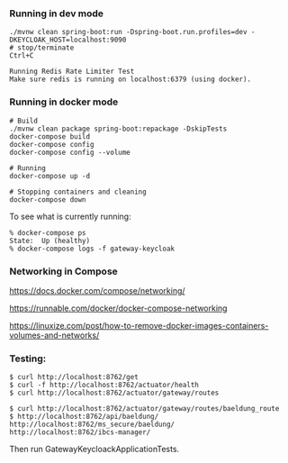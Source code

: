 ### Running in dev mode

```
./mvnw clean spring-boot:run -Dspring-boot.run.profiles=dev -DKEYCLOAK_HOST=localhost:9090
# stop/terminate
Ctrl+C

Running Redis Rate Limiter Test
Make sure redis is running on localhost:6379 (using docker).
```

### Running in docker mode

```
# Build
./mvnw clean package spring-boot:repackage -DskipTests
docker-compose build
docker-compose config
docker-compose config --volume

# Running
docker-compose up -d

# Stopping containers and cleaning
docker-compose down
```

To see what is currently running:

```
% docker-compose ps
State:  Up (healthy)
% docker-compose logs -f gateway-keycloak
```

### Networking in Compose

https://docs.docker.com/compose/networking/

https://runnable.com/docker/docker-compose-networking

https://linuxize.com/post/how-to-remove-docker-images-containers-volumes-and-networks/

### Testing:

```
$ curl http://localhost:8762/get
$ curl -f http://localhost:8762/actuator/health
$ curl http://localhost:8762/actuator/gateway/routes

$ curl http://localhost:8762/actuator/gateway/routes/baeldung_route
$ http://localhost:8762/api/baeldung/
http://localhost:8762/ms_secure/baeldung/
http://localhost:8762/ibcs-manager/
```

Then run GatewayKeycloackApplicationTests. 